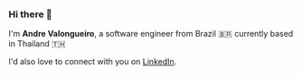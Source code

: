 ### Hi there 👋

I'm **Andre Valongueiro**, a software engineer from Brazil 🇧🇷 currently based in Thailand 🇹🇭

I'd also love to connect with you on [LinkedIn](https://www.linkedin.com/in/valongueiro/).

<!--
**valongueiro/valongueiro** is a ✨ _special_ ✨ repository because its `README.md` (this file) appears on your GitHub profile.

Here are some ideas to get you started:

- 🔭 I’m currently working on ...
- 🌱 I’m currently learning ...
- 👯 I’m looking to collaborate on ...
- 🤔 I’m looking for help with ...
- 💬 Ask me about ...
- 📫 How to reach me: ...
- 😄 Pronouns: ...
- ⚡ Fun fact: ...
-->
